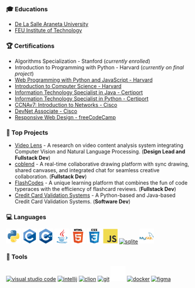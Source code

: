 ### 🎓 Educations 
- [De La Salle Araneta University](https://dlsau.edu.ph/)
- [FEU Institute of Technology](https://www.feutech.edu.ph/)

### 🏆 Certifications
- Algorithms Specialization - Stanford (_currently enrolled_)
- Introduction to Programming with Python - Harvard (_currently on final project_)
- [Web Programming with Python and JavaScript - Harvard](https://certificates.cs50.io/06d6ec64-d4a0-4136-a471-219a405afb5d.pdf?size=letter)
- [Introduction to Computer Science - Harvard](https://cs50.harvard.edu/certificates/4f8cbb5a-5fd2-47a3-b546-2bd3b123dd7f)
- [Information Technology Specialist in Java - Certiport](https://www.credly.com/badges/f2355d50-390e-4535-b15b-08163ec493ad)
- [Information Technology Specialist in Python - Certiport](https://www.credly.com/badges/36949a25-3565-4135-b414-9477dc22ada2)
- [CCNAv7: Introduction to Networks - Cisco](https://www.credly.com/badges/8a82c881-038f-4b15-b9e6-c5fc62cc94fa)
- [DevNet Associate - Cisco](https://www.credly.com/badges/6ba4d0c9-9590-4e57-aa85-1e6f3410dc4a)
- [Responsive Web Design - freeCodeCamp](https://www.freecodecamp.org/certification/kylekce/responsive-web-design)

### 💼 Top Projects
- [Video Lens](https://github.com/starkproj/) - A research on video content analysis system integrating Computer Vision and Natural Language Processing. (**Design Lead and Fullstack Dev**)
- [coblend](https://coblend.art/) - A real-time collaborative drawing platform with sync drawing, shared canvases, and integrated chat for seamless creative collaboration. (**Fullstack Dev**)
- [FlashCodes](https://flashcodes.fun/) - A unique learning platform that combines the fun of code typeraces with the efficiency of flashcard reviews. (**Fullstack Dev**)
- [Credit Card Validation Systems](https://github.com/kylekce/Credit-Card-Validation-Systems/) - A Python-based and Java-based Credit Card Validation Systems. (**Software Dev**)

### 💻 Languages
<p>  
  <a href="https://www.python.org" target="_blank" rel="noopener noreferrer"><img src="https://raw.githubusercontent.com/devicons/devicon/master/icons/python/python-original.svg" alt="python" width="40" height="40"/></a>
  <a href="https://www.cprogramming.com/" target="_blank" rel="noopener noreferrer"><img src="https://raw.githubusercontent.com/devicons/devicon/master/icons/c/c-original.svg" alt="c" width="40" height="40"/></a>
  <a href="https://www.w3schools.com/cpp/" target="_blank" rel="noopener noreferrer"><img src="https://raw.githubusercontent.com/devicons/devicon/master/icons/cplusplus/cplusplus-original.svg" alt="cplusplus" width="40" height="40"/></a>
  <a href="https://www.java.com" target="_blank" rel="noopener noreferrer"><img src="https://raw.githubusercontent.com/devicons/devicon/master/icons/java/java-original.svg" alt="java" width="40" height="40"/></a>
  <a href="https://www.w3.org/html/" target="_blank"rel="noopener noreferrer"><img src="https://raw.githubusercontent.com/devicons/devicon/master/icons/html5/html5-original-wordmark.svg" alt="html5" width="40" height="40"/></a>
  <a href="https://www.w3schools.com/css/" target="_blank" rel="noopener noreferrer"><img src="https://raw.githubusercontent.com/devicons/devicon/master/icons/css3/css3-original-wordmark.svg" alt="css3" width="40" height="40"/></a>
  <a href="https://developer.mozilla.org/en-US/docs/Web/JavaScript" target="_blank" rel="noopener noreferrer"><img src="https://raw.githubusercontent.com/devicons/devicon/master/icons/javascript/javascript-original.svg" alt="javascript" width="40" height="40"/></a>
  <a href="https://www.sqlite.org/" target="_blank" rel="noopener noreferrer"><img src="https://www.vectorlogo.zone/logos/sqlite/sqlite-icon.svg" alt="sqlite" width="40" height="40"/></a>
  <a href="https://www.mysql.com/" target="_blank" rel="noopener noreferrer"><img src="https://raw.githubusercontent.com/devicons/devicon/master/icons/mysql/mysql-original-wordmark.svg" alt="mysql" width="40" height="40"/></a>
</p>

### 🔧 Tools
<p> 
  <a href="https://visualstudio.microsoft.com/" target="_blank" rel="noopener noreferrer"><img src="https://upload.wikimedia.org/wikipedia/commons/9/9a/Visual_Studio_Code_1.35_icon.svg" alt="visual studio code" width="40" height="40"/></a>
  <a href="https://www.jetbrains.com/idea/" target="_blank" rel="noopener noreferrer"><img src="https://upload.wikimedia.org/wikipedia/commons/9/9c/IntelliJ_IDEA_Icon.svg" alt="intellij" width="40" height="40"/></a>
  <a href="https://www.jetbrains.com/clion/" target="_blank" rel="noopener noreferrer"><img src="https://upload.wikimedia.org/wikipedia/commons/6/62/Clion.svg" alt="clion" width="40" height="40"/></a>
  <a href="https://git-scm.com/" target="_blank" rel="noopener noreferrer"><img src="https://git-scm.com/images/logos/downloads/Git-Icon-1788C.svg" alt="git" width="40" height="40"/></a>
  <a href="https://github.com/" target="_blank" rel="noopener noreferrer"><img src="github.png" alt="github" width="40" height="40"/></a>
  <a href="https://www.docker.com/" target="_blank" rel="noopener noreferrer"><img src="https://cdn.worldvectorlogo.com/logos/docker-4.svg" alt="docker" width="40" height="40"/></a>
  <a href="https://www.figma.com/" target="_blank" rel="noopener noreferrer"><img src="https://upload.wikimedia.org/wikipedia/commons/3/33/Figma-logo.svg" alt="figma" width="40" height="40"/></a>
</p>
